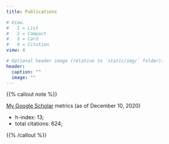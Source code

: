 ```yaml
---
title: Publications

# View.
#   1 = List
#   2 = Compact
#   3 = Card
#   4 = Citation
view: 4

# Optional header image (relative to `static/img/` folder).
header:
  caption: ""
  image: ""
---
```


{{% callout note %}}

[My Google Scholar](https://scholar.google.com/citations?user=DSWiT8wAAAAJ) metrics (as of December 10, 2020)
- h-index: 13;
- total citations: 624;

{{% /callout %}}



